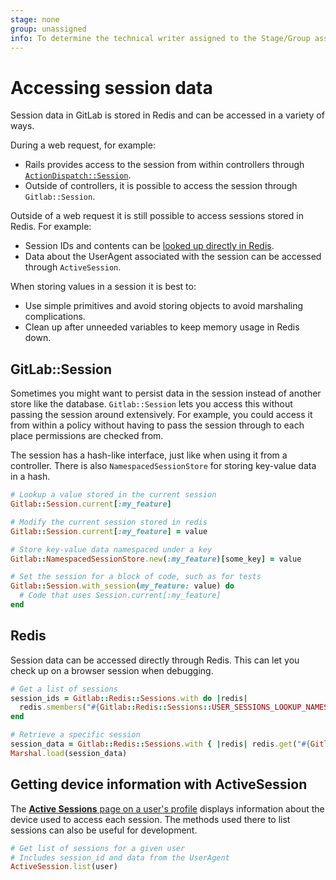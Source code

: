 ```yaml
---
stage: none
group: unassigned
info: To determine the technical writer assigned to the Stage/Group associated with this page, see https://about.gitlab.com/handbook/engineering/ux/technical-writing/#assignments
---
```


# Accessing session data

Session data in GitLab is stored in Redis and can be accessed in a variety of ways.

During a web request, for example:

- Rails provides access to the session from within controllers through [`ActionDispatch::Session`](https://guides.rubyonrails.org/action_controller_overview.html#session).
- Outside of controllers, it is possible to access the session through `Gitlab::Session`.

Outside of a web request it is still possible to access sessions stored in Redis. For example:

- Session IDs and contents can be [looked up directly in Redis](#redis).
- Data about the UserAgent associated with the session can be accessed through `ActiveSession`.

When storing values in a session it is best to:

- Use simple primitives and avoid storing objects to avoid marshaling complications.
- Clean up after unneeded variables to keep memory usage in Redis down.

## GitLab::Session

Sometimes you might want to persist data in the session instead of another store like the database. `Gitlab::Session` lets you access this without passing the session around extensively. For example, you could access it from within a policy without having to pass the session through to each place permissions are checked from.

The session has a hash-like interface, just like when using it from a controller. There is also `NamespacedSessionStore` for storing key-value data in a hash.

```ruby
# Lookup a value stored in the current session
Gitlab::Session.current[:my_feature]

# Modify the current session stored in redis
Gitlab::Session.current[:my_feature] = value

# Store key-value data namespaced under a key
Gitlab::NamespacedSessionStore.new(:my_feature)[some_key] = value

# Set the session for a block of code, such as for tests
Gitlab::Session.with_session(my_feature: value) do
  # Code that uses Session.current[:my_feature]
end
```

## Redis

Session data can be accessed directly through Redis. This can let you check up on a browser session when debugging.

```ruby
# Get a list of sessions
session_ids = Gitlab::Redis::Sessions.with do |redis|
  redis.smembers("#{Gitlab::Redis::Sessions::USER_SESSIONS_LOOKUP_NAMESPACE}:#{user.id}")
end

# Retrieve a specific session
session_data = Gitlab::Redis::Sessions.with { |redis| redis.get("#{Gitlab::Redis::Sessions::SESSION_NAMESPACE}:#{session_id}") }
Marshal.load(session_data)
```

## Getting device information with ActiveSession

The [**Active Sessions** page on a user's profile](../user/profile/active_sessions.md) displays information about the device used to access each session. The methods used there to list sessions can also be useful for development.

```ruby
# Get list of sessions for a given user
# Includes session_id and data from the UserAgent
ActiveSession.list(user)
```
